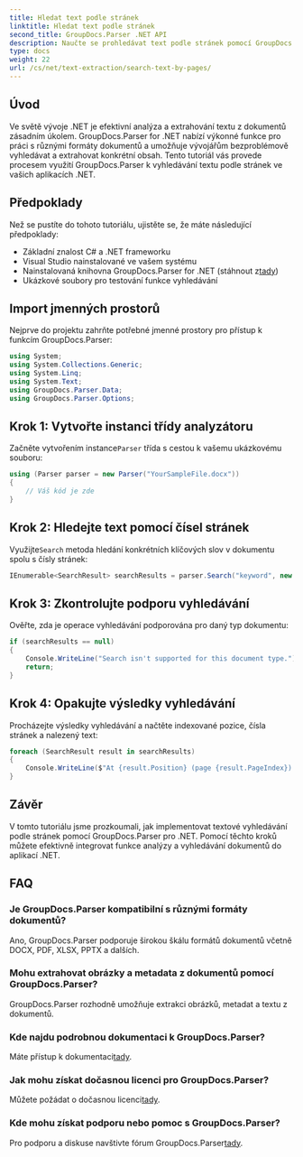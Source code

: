 ```yaml
---
title: Hledat text podle stránek
linktitle: Hledat text podle stránek
second_title: GroupDocs.Parser .NET API
description: Naučte se prohledávat text podle stránek pomocí GroupDocs.Parser for .NET. Efektivně extrahujte konkrétní obsah z dokumentů ve vašich aplikacích .NET.
type: docs
weight: 22
url: /cs/net/text-extraction/search-text-by-pages/
---
```

## Úvod
Ve světě vývoje .NET je efektivní analýza a extrahování textu z dokumentů zásadním úkolem. GroupDocs.Parser for .NET nabízí výkonné funkce pro práci s různými formáty dokumentů a umožňuje vývojářům bezproblémově vyhledávat a extrahovat konkrétní obsah. Tento tutoriál vás provede procesem využití GroupDocs.Parser k vyhledávání textu podle stránek ve vašich aplikacích .NET.
## Předpoklady
Než se pustíte do tohoto tutoriálu, ujistěte se, že máte následující předpoklady:
- Základní znalost C# a .NET frameworku
- Visual Studio nainstalované ve vašem systému
-  Nainstalovaná knihovna GroupDocs.Parser for .NET (stáhnout z[tady](https://releases.groupdocs.com/parser/net/))
- Ukázkové soubory pro testování funkce vyhledávání
## Import jmenných prostorů
Nejprve do projektu zahrňte potřebné jmenné prostory pro přístup k funkcím GroupDocs.Parser:
```csharp
using System;
using System.Collections.Generic;
using System.Linq;
using System.Text;
using GroupDocs.Parser.Data;
using GroupDocs.Parser.Options;
```
## Krok 1: Vytvořte instanci třídy analyzátoru
 Začněte vytvořením instance`Parser` třída s cestou k vašemu ukázkovému souboru:
```csharp
using (Parser parser = new Parser("YourSampleFile.docx"))
{
    // Váš kód je zde
}
```
## Krok 2: Hledejte text pomocí čísel stránek
 Využijte`Search` metoda hledání konkrétních klíčových slov v dokumentu spolu s čísly stránek:
```csharp
IEnumerable<SearchResult> searchResults = parser.Search("keyword", new SearchOptions(false, false, false, true));
```
## Krok 3: Zkontrolujte podporu vyhledávání
Ověřte, zda je operace vyhledávání podporována pro daný typ dokumentu:
```csharp
if (searchResults == null)
{
    Console.WriteLine("Search isn't supported for this document type.");
    return;
}
```
## Krok 4: Opakujte výsledky vyhledávání
Procházejte výsledky vyhledávání a načtěte indexované pozice, čísla stránek a nalezený text:
```csharp
foreach (SearchResult result in searchResults)
{
    Console.WriteLine($"At {result.Position} (page {result.PageIndex}): {result.Text}");
}
```
## Závěr
V tomto tutoriálu jsme prozkoumali, jak implementovat textové vyhledávání podle stránek pomocí GroupDocs.Parser pro .NET. Pomocí těchto kroků můžete efektivně integrovat funkce analýzy a vyhledávání dokumentů do aplikací .NET.

## FAQ
### Je GroupDocs.Parser kompatibilní s různými formáty dokumentů?
Ano, GroupDocs.Parser podporuje širokou škálu formátů dokumentů včetně DOCX, PDF, XLSX, PPTX a dalších.
### Mohu extrahovat obrázky a metadata z dokumentů pomocí GroupDocs.Parser?
GroupDocs.Parser rozhodně umožňuje extrakci obrázků, metadat a textu z dokumentů.
### Kde najdu podrobnou dokumentaci k GroupDocs.Parser?
 Máte přístup k dokumentaci[tady](https://reference.groupdocs.com/parser/net/).
### Jak mohu získat dočasnou licenci pro GroupDocs.Parser?
 Můžete požádat o dočasnou licenci[tady](https://purchase.groupdocs.com/temporary-license/).
### Kde mohu získat podporu nebo pomoc s GroupDocs.Parser?
 Pro podporu a diskuse navštivte fórum GroupDocs.Parser[tady](https://forum.groupdocs.com/c/parser/17).